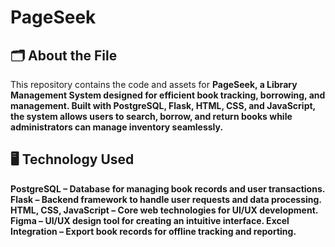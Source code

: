 # PageSeek

## 🗂️ About the File

This repository contains the code and assets for <strong>PageSeek<strong>, a Library Management System designed for efficient book tracking, borrowing, and management. Built with PostgreSQL, Flask, HTML, CSS, and JavaScript, the system allows users to search, borrow, and return books while administrators can manage inventory seamlessly.

## 🖥️ Technology Used

PostgreSQL – Database for managing book records and user transactions.
Flask – Backend framework to handle user requests and data processing.
HTML, CSS, JavaScript – Core web technologies for UI/UX development.
Figma – UI/UX design tool for creating an intuitive interface.
Excel Integration – Export book records for offline tracking and reporting.
